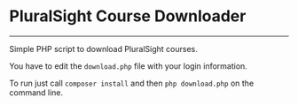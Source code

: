 # PluralSight Course Downloader
---
Simple PHP script to download PluralSight courses.

You have to edit the `download.php` file with your login information.

To run just call `composer install` and then `php download.php` on the command line.